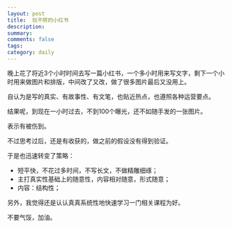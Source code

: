 ```yaml
---
layout: post
title:  玩不转的小红书
description: 
summary: 
comments: false
tags: 
category: daily
---
```


晚上花了将近3个小时时间去写一篇小红书，一个多小时用来写文字，剩下一个小时用来做图片和排版，中间改了又改，做了很多图片最后又没用上。

自认为是写的真实、有故事性、有文笔，也贴近热点，也遵照各种运营要点。

结果呢，到现在一小时过去，不到100个曝光，还不如随手发的一张图片。

表示有被伤到。

不过思考过后，还是有收获的，做之前的假设没有得到验证。

于是也迅速转变了策略：

- 短平快，不花过多时间，不写长文，不做精雕细琢；
- 主打真实性基础上的随意性，内容相对随意，形式随意；
- 内容：结构性；

另外，我觉得还是认认真真系统性地快速学习一门相关课程为好。

不要气馁，加油。
